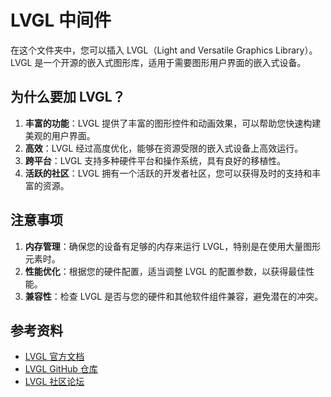 # LVGL 中间件

在这个文件夹中，您可以插入 LVGL（Light and Versatile Graphics Library）。LVGL 是一个开源的嵌入式图形库，适用于需要图形用户界面的嵌入式设备。

## 为什么要加 LVGL？

1. **丰富的功能**：LVGL 提供了丰富的图形控件和动画效果，可以帮助您快速构建美观的用户界面。
2. **高效**：LVGL 经过高度优化，能够在资源受限的嵌入式设备上高效运行。
3. **跨平台**：LVGL 支持多种硬件平台和操作系统，具有良好的移植性。
4. **活跃的社区**：LVGL 拥有一个活跃的开发者社区，您可以获得及时的支持和丰富的资源。

## 注意事项

1. **内存管理**：确保您的设备有足够的内存来运行 LVGL，特别是在使用大量图形元素时。
2. **性能优化**：根据您的硬件配置，适当调整 LVGL 的配置参数，以获得最佳性能。
3. **兼容性**：检查 LVGL 是否与您的硬件和其他软件组件兼容，避免潜在的冲突。

## 参考资料

- [LVGL 官方文档](https://docs.lvgl.io/)
- [LVGL GitHub 仓库](https://github.com/lvgl/lvgl)
- [LVGL 社区论坛](https://forum.lvgl.io/)
